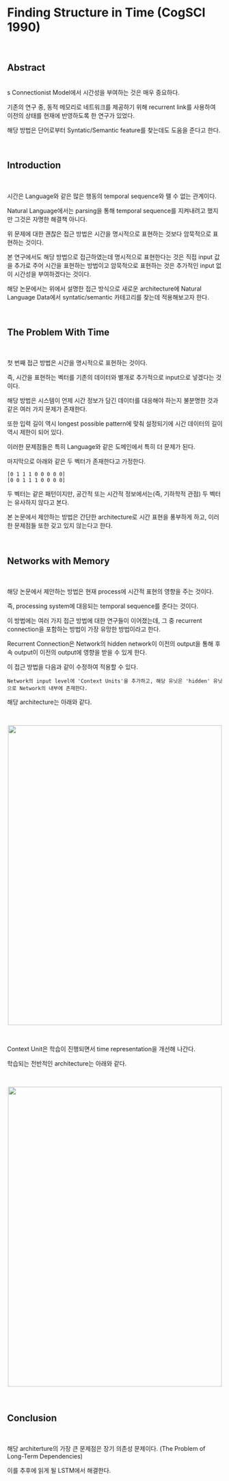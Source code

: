 # Finding Structure in Time (CogSCI 1990)

<br>

## Abstract

<br>
s
Connectionist Model에서 시간성을 부여하는 것은 매우 중요하다.

기존의 연구 중, 동적 메모리로 네트워크를 제공하기 위해 recurrent link를 사용하여 이전의 상태를 현재에 반영하도록 한 연구가 있었다.

해당 방법은 단어로부터 Syntatic/Semantic feature를 찾는데도 도움을 준다고 한다.


<br>

## Introduction

<br>

시간은 Language와 같은 많은 행동의 temporal sequence와 뗄 수 없는 관계이다.

Natural Language에서는 parsing을 통해 temporal sequence를 지켜내려고 했지만 그것은 자명한 해결책 아니다.

위 문제에 대한 괜찮은 접근 방법은 시간을 명시적으로 표현하는 것보다 암묵적으로 표현하는 것이다.

본 연구에서도 해당 방법으로 접근하였는데 명시적으로 표현한다는 것은 직접 input 값을 추가로 주어 시간을 표현하는 방법이고 암묵적으로 표현하는 것은 추가적인 input 없이 시간성을 부여하겠다는 것이다.

해당 논문에서는 위에서 설명한 접근 방식으로 새로운 architecture에 Natural Language Data에서 syntatic/semantic 카테고리를 찾는데 적용해보고자 한다.

<br>

## The Problem With Time

<br>

첫 번째 접근 방법은 시간을 명시적으로 표현하는 것이다.

즉, 시간을 표현하는 벡터를 기존의 데이터와 별개로 추가적으로 input으로 넣겠다는 것이다.

해당 방법은 시스템이 언제 시간 정보가 담긴 데이터를 대응해야 하는지 불분명한 것과 같은 여러 가지 문제가 존재한다.

또한 입력 길이 역시 longest possible pattern에 맞춰 설정되기에 시간 데이터의 길이 역시 제한이 되어 있다.

이러한 문제점들은 특히 Language와 같은 도메인에서 특히 더 문제가 된다.

마지막으로 아래와 같은 두 벡터가 존재한다고 가정한다.

```
[0 1 1 1 0 0 0 0 0]
[0 0 1 1 1 0 0 0 0]
```

두 벡터는 같은 패턴이지만, 공간적 또는 시간적 정보에서는(즉, 기하학적 관점) 두 벡터는 유사하지 않다고 본다.

본 논문에서 제안하는 방법은 간단한 architecture로 시간 표현을 풍부하게 하고, 이러한 문제점들 또한 갖고 있지 않는다고 한다.

<br>

## Networks with Memory

<br>

해당 논문에서 제안하는 방법은 현재 process에 시간적 표현의 영향을 주는 것이다.

즉, processing system에 대응되는 temporal sequence를 준다는 것이다.

이 방법에는 여러 가지 접근 방법에 대한 연구들이 이어졌는데, 그 중 recurrent connection을 포함하는 방법이 가장 유망한 방법이라고 한다.

Recurrent Connection은 Network의 hidden network이 이전의 output을 통해 후속 output이 이전의 output에 영향을 받을 수 있게 한다.

이 접근 방법을 다음과 같이 수정하여 적용할 수 있다.

```
Network의 input level에 'Context Units'을 추가하고, 해당 유닛은 'hidden' 유닛으로 Network의 내부에 존재한다. 
```

해당 architecture는 아래와 같다.

<br>

<p align="center">

  <img src="https://github.com/user-attachments/assets/0a3f3a1a-7e73-402c-8eb4-a6de6f80b149" width='500' height='700'>

</p> 

<br>

Context Unit은 학습이 진행되면서 time representation을 개선해 나간다.

학습되는 전반적인 architecture는 아래와 같다.

<br>

<p align="center">

  <img src="https://github.com/user-attachments/assets/77f17622-5daa-48f3-b911-ba5d9dd6bacc" width='500' height='700'>

</p> 

<br>

## Conclusion

<br>

해당 architerture의 가장 큰 문제점은 장기 의존성 문제이다. (The Problem of Long-Term Dependencies)

이를 추후에 읽게 될 LSTM에서 해결한다.

<br>